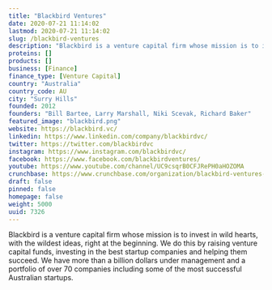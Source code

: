 ```yaml
---
title: "Blackbird Ventures"
date: 2020-07-21 11:14:02
lastmod: 2020-07-21 11:14:02
slug: /blackbird-ventures
description: "Blackbird is a venture capital firm whose mission is to invest in wild hearts, with the wildest ideas, right at the beginning. We do this by raising venture capital funds, investing in the best startup companies and helping them succeed. We have more than a billion dollars under management and a portfolio of over 70 companies including some of the most successful Australian startups."
proteins: []
products: []
business: [Finance]
finance_type: [Venture Capital]
country: "Australia"
country_code: AU
city: "Surry Hills"
founded: 2012
founders: "Bill Bartee, Larry Marshall, Niki Scevak, Richard Baker"
featured_image: "blackbird.png"
website: https://blackbird.vc/
linkedin: https://www.linkedin.com/company/blackbirdvc/
twitter: https://twitter.com/blackbirdvc
instagram: https://www.instagram.com/blackbirdvc/
facebook: https://www.facebook.com/blackbirdventures/
youtube: https://www.youtube.com/channel/UC9csqrB0CFJRePH0aHOZOMA
crunchbase: https://www.crunchbase.com/organization/blackbird-ventures-australia
draft: false
pinned: false
homepage: false
weight: 5000
uuid: 7326
---
```

Blackbird is a venture capital firm whose mission is to invest in wild hearts, with the wildest ideas, right at the beginning. We do this by raising venture capital funds, investing in the best startup companies and helping them succeed. We have more than a billion dollars under management and a portfolio of over 70 companies including some of the most successful Australian startups.
